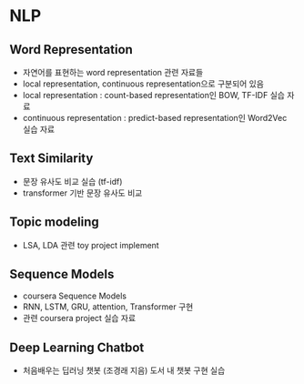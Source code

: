 # NLP

## Word Representation
- 자연어를 표현하는 word representation 관련 자료들
- local representation, continuous representation으로 구분되어 있음
- local representation : count-based representation인 BOW, TF-IDF 실습 자료
- continuous representation : predict-based representation인 Word2Vec 실습 자료

## Text Similarity
- 문장 유사도 비교 실습 (tf-idf)
- transformer 기반 문장 유사도 비교

## Topic modeling
- LSA, LDA 관련 toy project implement

## Sequence Models
 - coursera Sequence Models
 - RNN, LSTM, GRU, attention, Transformer 구현
 - 관련 coursera project 실습 자료

## Deep Learning Chatbot
 - 처음배우는 딥러닝 챗봇 (조경래 지음) 도서 내 챗봇 구현 실습
